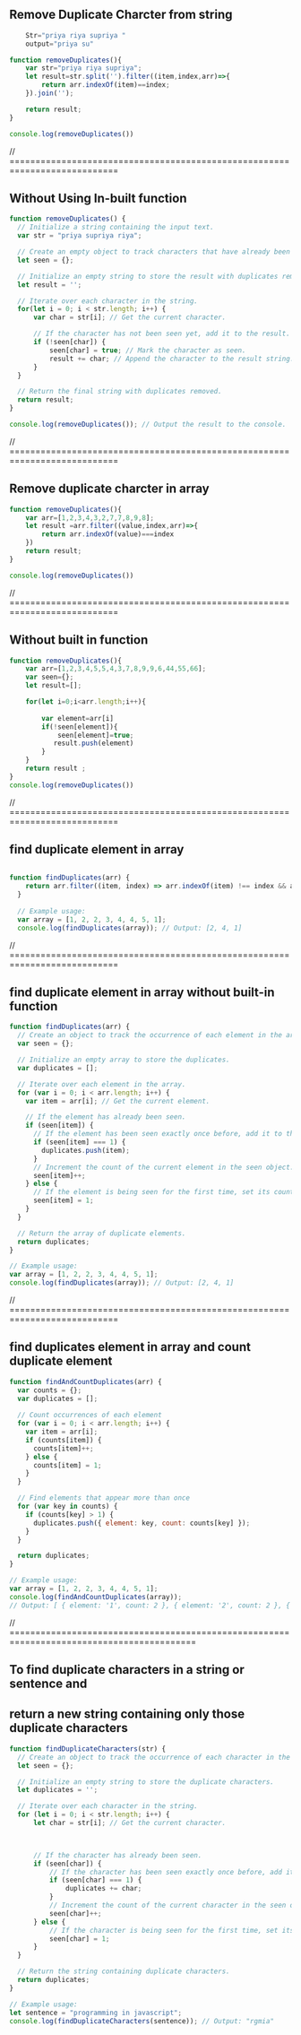  
## Remove Duplicate Charcter from string
```javascript 
    Str="priya riya supriya "
    output="priya su"
```

```javascript
function removeDuplicates(){
    var str="priya riya supriya";
    let result=str.split('').filter((item,index,arr)=>{
        return arr.indexOf(item)==index;
    }).join('');

    return result;
}

console.log(removeDuplicates())
```

// ===========================================================================

## Without Using In-built function

```javascript
function removeDuplicates() { 
  // Initialize a string containing the input text.
  var str = "priya supriya riya";

  // Create an empty object to track characters that have already been seen.
  let seen = {};

  // Initialize an empty string to store the result with duplicates removed.
  let result = '';

  // Iterate over each character in the string.
  for(let i = 0; i < str.length; i++) {
      var char = str[i]; // Get the current character.

      // If the character has not been seen yet, add it to the result.
      if (!seen[char]) {
          seen[char] = true; // Mark the character as seen.
          result += char; // Append the character to the result string.
      }
  }

  // Return the final string with duplicates removed.
  return result;
}

console.log(removeDuplicates()); // Output the result to the console.
```


// ===========================================================================


## Remove duplicate charcter in array

```javascript
function removeDuplicates(){
    var arr=[1,2,3,4,3,2,7,7,8,9,8];
    let result =arr.filter((value,index,arr)=>{
        return arr.indexOf(value)===index
    })
    return result;
}

console.log(removeDuplicates())
```
// ===========================================================================

## Without built in function

```javascript
function removeDuplicates(){
    var arr=[1,2,3,4,5,5,4,3,7,8,9,9,6,44,55,66];
    var seen={};
    let result=[];

    for(let i=0;i<arr.length;i++){
         
        var element=arr[i]
        if(!seen[element]){
            seen[element]=true;
           result.push(element)
        }
    }
    return result ;
}
console.log(removeDuplicates())
```
// ===========================================================================


## find duplicate element in array 
```javascript

function findDuplicates(arr) {
    return arr.filter((item, index) => arr.indexOf(item) !== index && arr.indexOf(item) === index);
  }
  
  // Example usage:
  var array = [1, 2, 2, 3, 4, 4, 5, 1];
  console.log(findDuplicates(array)); // Output: [2, 4, 1]

```
  // ===========================================================================

  ## find duplicate element in array without built-in function

  ```javascript
  function findDuplicates(arr) {
    // Create an object to track the occurrence of each element in the array.
    var seen = {};
  
    // Initialize an empty array to store the duplicates.
    var duplicates = [];
  
    // Iterate over each element in the array.
    for (var i = 0; i < arr.length; i++) {
      var item = arr[i]; // Get the current element.
  
      // If the element has already been seen.
      if (seen[item]) {
        // If the element has been seen exactly once before, add it to the duplicates array.
        if (seen[item] === 1) {
          duplicates.push(item);
        }
        // Increment the count of the current element in the seen object.
        seen[item]++;
      } else {
        // If the element is being seen for the first time, set its count to 1.
        seen[item] = 1;
      }
    }
  
    // Return the array of duplicate elements.
    return duplicates;
  }
  
  // Example usage:
  var array = [1, 2, 2, 3, 4, 4, 5, 1];
  console.log(findDuplicates(array)); // Output: [2, 4, 1]
  
```


// ===========================================================================


## find duplicates element in array and count duplicate element

```javascript
function findAndCountDuplicates(arr) {
  var counts = {};
  var duplicates = [];
  
  // Count occurrences of each element
  for (var i = 0; i < arr.length; i++) {
    var item = arr[i];
    if (counts[item]) {
      counts[item]++;
    } else {
      counts[item] = 1;
    }
  }

  // Find elements that appear more than once
  for (var key in counts) {
    if (counts[key] > 1) {
      duplicates.push({ element: key, count: counts[key] });
    }
  }

  return duplicates;
}

// Example usage:
var array = [1, 2, 2, 3, 4, 4, 5, 1];
console.log(findAndCountDuplicates(array)); 
// Output: [ { element: '1', count: 2 }, { element: '2', count: 2 }, { element: '4', count: 2 } ]

```

// ==========================================================================================


## To find duplicate characters in a string or sentence and 
## return a new string containing only those duplicate characters

```javascript
function findDuplicateCharacters(str) {
  // Create an object to track the occurrence of each character in the string.
  let seen = {};

  // Initialize an empty string to store the duplicate characters.
  let duplicates = '';

  // Iterate over each character in the string.
  for (let i = 0; i < str.length; i++) {
      let char = str[i]; // Get the current character.

  

      // If the character has already been seen.
      if (seen[char]) {
          // If the character has been seen exactly once before, add it to the duplicates string.
          if (seen[char] === 1) {
              duplicates += char;
          }
          // Increment the count of the current character in the seen object.
          seen[char]++;
      } else {
          // If the character is being seen for the first time, set its count to 1.
          seen[char] = 1;
      }
  }

  // Return the string containing duplicate characters.
  return duplicates;
}

// Example usage:
let sentence = "programming in javascript";
console.log(findDuplicateCharacters(sentence)); // Output: "rgmia"

```